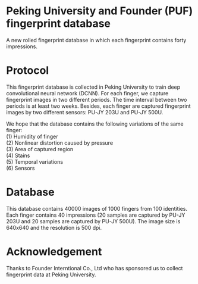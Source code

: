 # Peking University and Founder (PUF) fingerprint database
A new rolled fingerprint database in which each fingerprint contains forty impressions.

# Protocol
This fingerprint database is collected in Peking University to train deep convolutional neural network (DCNN). For each finger, we capture fingerprint images in two different periods. The time interval between two periods is at least two weeks. Besides, each finger are captured fingerprint images by two different sensors: PU-JY 203U and PU-JY 500U.

We hope that the database contains the following variations of the same finger:    
(1) Humidity of finger   
(2) Nonlinear distortion caused by pressure   
(3) Area of captured region   
(4) Stains   
(5) Temporal variations   
(6) Sensors   

# Database
This database contains 40000 images of 1000 fingers from 100 identities. Each finger contains 40 impressions (20 samples are captured by PU-JY 203U and 20 samples are captured by PU-JY 500U). The image size is 640x640 and the resolution is 500 dpi.

# Acknowledgement
Thanks to Founder Interntional Co., Ltd who has sponsored us to collect fingerprint data at Peking University.

# 
